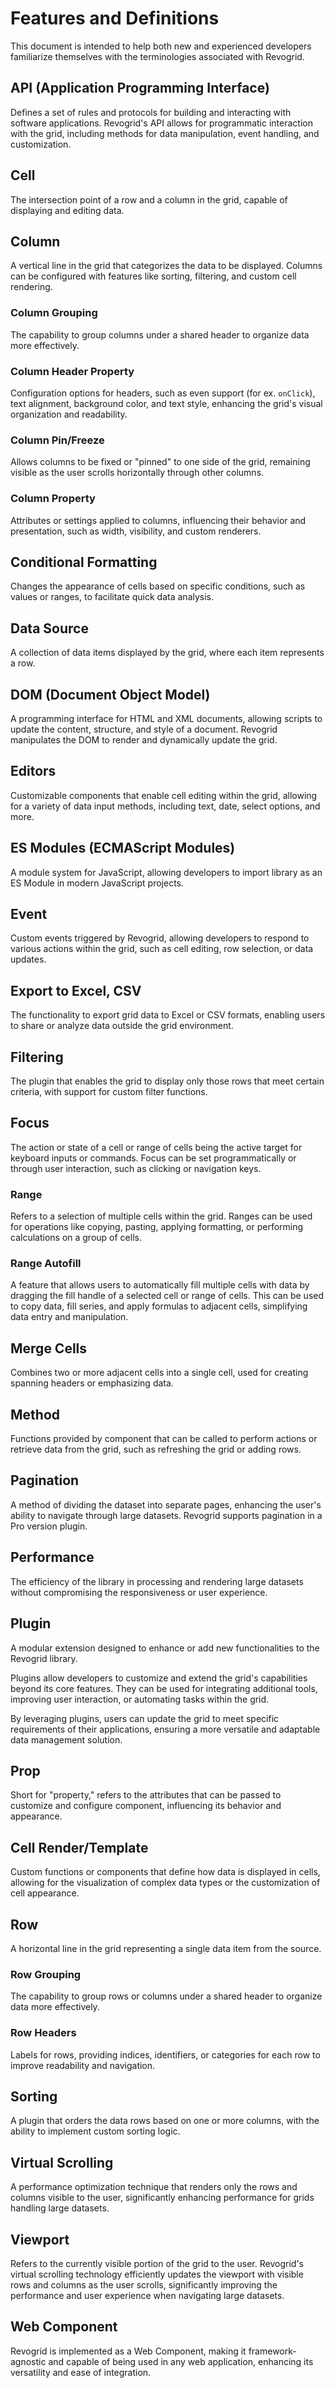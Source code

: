 # Features and Definitions

This document is intended to help both new and experienced developers familiarize themselves with the terminologies associated with Revogrid.

## API (Application Programming Interface)
Defines a set of rules and protocols for building and interacting with software applications. Revogrid's API allows for programmatic interaction with the grid, including methods for data manipulation, event handling, and customization.

## Cell
The intersection point of a row and a column in the grid, capable of displaying and editing data.

## Column
A vertical line in the grid that categorizes the data to be displayed. Columns can be configured with features like sorting, filtering, and custom cell rendering.

### Column Grouping
The capability to group columns under a shared header to organize data more effectively.

### Column Header Property
Configuration options for headers, such as even support (for ex. `onClick`), text alignment, background color, and text style, enhancing the grid's visual organization and readability.

### Column Pin/Freeze
Allows columns to be fixed or "pinned" to one side of the grid, remaining visible as the user scrolls horizontally through other columns.

### Column Property
Attributes or settings applied to columns, influencing their behavior and presentation, such as width, visibility, and custom renderers.

## Conditional Formatting
Changes the appearance of cells based on specific conditions, such as values or ranges, to facilitate quick data analysis.

## Data Source
A collection of data items displayed by the grid, where each item represents a row.

## DOM (Document Object Model)
A programming interface for HTML and XML documents, allowing scripts to update the content, structure, and style of a document. Revogrid manipulates the DOM to render and dynamically update the grid.

## Editors
Customizable components that enable cell editing within the grid, allowing for a variety of data input methods, including text, date, select options, and more.

## ES Modules (ECMAScript Modules)
A module system for JavaScript, allowing developers to import library as an ES Module in modern JavaScript projects.

## Event
Custom events triggered by Revogrid, allowing developers to respond to various actions within the grid, such as cell editing, row selection, or data updates.

## Export to Excel, CSV
The functionality to export grid data to Excel or CSV formats, enabling users to share or analyze data outside the grid environment.

## Filtering
The plugin that enables the grid to display only those rows that meet certain criteria, with support for custom filter functions.


## Focus
The action or state of a cell or range of cells being the active target for keyboard inputs or commands. Focus can be set programmatically or through user interaction, such as clicking or navigation keys.


### Range
Refers to a selection of multiple cells within the grid. Ranges can be used for operations like copying, pasting, applying formatting, or performing calculations on a group of cells.

### Range Autofill
A feature that allows users to automatically fill multiple cells with data by dragging the fill handle of a selected cell or range of cells. This can be used to copy data, fill series, and apply formulas to adjacent cells, simplifying data entry and manipulation.

## Merge Cells
Combines two or more adjacent cells into a single cell, used for creating spanning headers or emphasizing data.

## Method
Functions provided by component that can be called to perform actions or retrieve data from the grid, such as refreshing the grid or adding rows.

## Pagination
A method of dividing the dataset into separate pages, enhancing the user's ability to navigate through large datasets. Revogrid supports pagination in a Pro version plugin.

## Performance
The efficiency of the library in processing and rendering large datasets without compromising the responsiveness or user experience.

## Plugin

A modular extension designed to enhance or add new functionalities to the Revogrid library. 

Plugins allow developers to customize and extend the grid's capabilities beyond its core features. They can be used for integrating additional tools, improving user interaction, or automating tasks within the grid. 

By leveraging plugins, users can update the grid to meet specific requirements of their applications, ensuring a more versatile and adaptable data management solution.

## Prop
Short for "property," refers to the attributes that can be passed to customize and configure component, influencing its behavior and appearance.


## Cell Render/Template
Custom functions or components that define how data is displayed in cells, allowing for the visualization of complex data types or the customization of cell appearance.

## Row
A horizontal line in the grid representing a single data item from the source.

### Row Grouping
The capability to group rows or columns under a shared header to organize data more effectively.

### Row Headers
Labels for rows, providing indices, identifiers, or categories for each row to improve readability and navigation.

## Sorting
A plugin that orders the data rows based on one or more columns, with the ability to implement custom sorting logic.


## Virtual Scrolling
A performance optimization technique that renders only the rows and columns visible to the user, significantly enhancing performance for grids handling large datasets.

## Viewport
Refers to the currently visible portion of the grid to the user. Revogrid's virtual scrolling technology efficiently updates the viewport with visible rows and columns as the user scrolls, significantly improving the performance and user experience when navigating large datasets.

<!--@include: ../guide/parts/reactive.md-->

## Web Component
Revogrid is implemented as a Web Component, making it framework-agnostic and capable of being used in any web application, enhancing its versatility and ease of integration.

